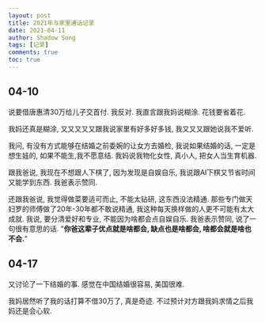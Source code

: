 ```yaml
---
layout: post
title: 2021年与家里通话记录
date: 2021-04-11
author: Shadow Song
tags: [记录]
comments: true
toc: true
---
```


## 04-10

说要借唐惠清30万给儿子交首付. 我反对. 我直言跟我妈说糊涂. 花钱要省着花. 

我妈还真是糊涂, 又又又又又跟我说家里有好多好多钱, 我又又又跟她说我不爱听. 

我问, 有没有方式能够在结婚之前委婉的让女方去婚检, 我说如果结婚的话, 一定是想生娃的, 如果不能生,我不愿意结. 我妈说我物化女性, 真小人, 把女人当生育机器. 

跟我爸说, 我现在不想跟人下棋了, 因为发现是自娱自乐, 我说跟AI下棋又节省时间又能学到东西. 我爸表示赞同. 

还跟我爸说, 我觉得做菜要适可而止, 不能太钻研, 这东西没法精通. 那些专门做天妇罗的师傅做了20年-30年都不敢说精通, 我这种每天换样做的人更不可能有太大成就.  我说, 要分清爱好和专业, 不能因为啥都会点自娱自乐.  我爸表示赞同, 说了一句很有意思的话.  "**你爸这辈子优点就是啥都会, 缺点也是啥都会, 啥都会就是啥也不会.**" 

## 04-17

又讨论了一下结婚的事. 感觉在中国结婚很容易, 美国很难. 

我妈居然听了我的话打算不借30万了, 真是奇迹. 不过预计对方跟我妈求情之后我妈还是会心软. 